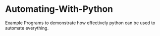 # Automating-With-Python
Example Programs to demonstrate how effectively python can be used to automate everything.
